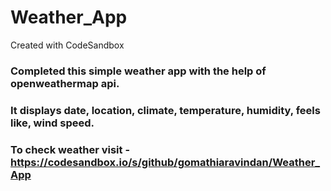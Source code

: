 # Weather_App
Created with CodeSandbox

### Completed this simple weather app with the help of openweathermap api.
### It displays date, location, climate, temperature, humidity, feels like, wind speed.
### To check weather visit - https://codesandbox.io/s/github/gomathiaravindan/Weather_App
